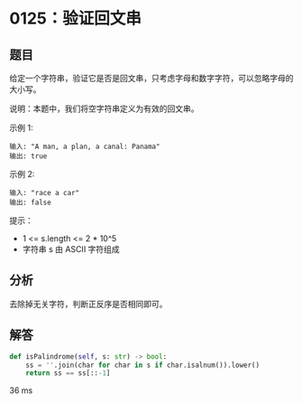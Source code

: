 # 0125：验证回文串


## 题目

给定一个字符串，验证它是否是回文串，只考虑字母和数字字符，可以忽略字母的大小写。

说明：本题中，我们将空字符串定义为有效的回文串。


示例 1:

	输入: "A man, a plan, a canal: Panama"
	输出: true

示例 2:

	输入: "race a car"
	输出: false

提示：
- 1 <= s.length <= 2 * 10^5
- 字符串 s 由 ASCII 字符组成

## 分析

去除掉无关字符，判断正反序是否相同即可。

## 解答

```python
def isPalindrome(self, s: str) -> bool:
    ss = ''.join(char for char in s if char.isalnum()).lower()
    return ss == ss[::-1]
```
36 ms



